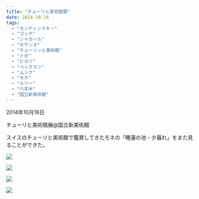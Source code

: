 ```yaml
---
title: "チューリヒ美術館展"
date: 2014-10-16
tags: 
  - "カンディンスキー"
  - "ゴッホ"
  - "シャガール"
  - "セザンヌ"
  - "チューリッヒ美術館"
  - "ドガ"
  - "ピカソ"
  - "ベックマン"
  - "ムンク"
  - "モネ"
  - "ルソー"
  - "六本木"
  - "国立新美術館"
---
```


2014年10月16日

チューリヒ美術館展@国立新美術館

スイスのチューリヒ美術館で鑑賞してきたモネの「睡蓮の池・夕暮れ」をまた見ることができた。

![](images/image-46.jpg)

![](images/image-47.jpg)

![](images/image-48.jpg)

![](images/image-49.jpg)

